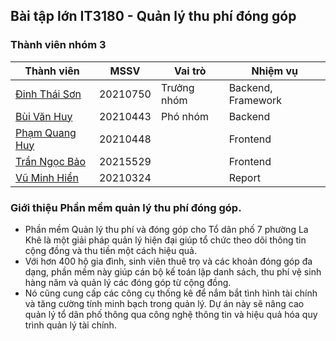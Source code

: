## Bài tập lớn IT3180 - Quản lý thu phí đóng góp

### Thành viên nhóm 3

| Thành viên                                              | MSSV     | Vai trò     | Nhiệm vụ           |
| ------------------------------------------------------- | -------- | ----------- | ------------------ |
| [Đinh Thái Sơn](https://github.com/vepiot/)             | 20210750 | Trưởng nhóm | Backend, Framework |
| [Bùi Văn Huy](https://github.com/buiihuy)               | 20210443 | Phó nhóm    | Backend            |
| [Phạm Quang Huy](https://github.com/Huygiauten)         | 20210448 |             | Frontend           |
| [Trần Ngọc Bảo](https://github.com/TranNgocBao12062003) | 20215529 |             | Frontend           |
| [Vũ Minh Hiển](https://github.com/Minh-Hien2904)        | 20210324 |             | Report             |

### Giới thiệu Phần mềm quản lý thu phí đóng góp.

- Phần mềm Quản lý thu phí và đóng góp cho Tổ dân phố 7 phường La Khê là một giải pháp quản lý hiện đại giúp tổ chức theo dõi thông tin cộng đồng và thu tiền một cách hiệu quả.
- Với hơn 400 hộ gia đình, sinh viên thuê trọ và các khoản đóng góp đa dạng, phần mềm này giúp cán bộ kế toán lập danh sách, thu phí vệ sinh hàng năm và quản lý các đóng góp từ cộng đồng.
- Nó cũng cung cấp các công cụ thống kê để nắm bắt tình hình tài chính và tăng cường tính minh bạch trong quản lý. Dự án này sẽ nâng cao quản lý tổ dân phố thông qua công nghệ thông tin và hiệu quả hóa quy trình quản lý tài chính.
